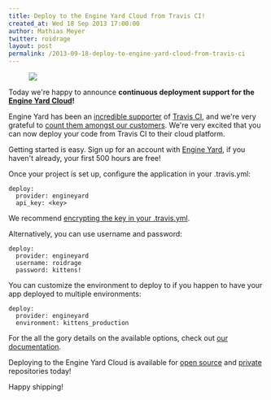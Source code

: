 ```yaml
---
title: Deploy to the Engine Yard Cloud from Travis CI!
created_at: Wed 18 Sep 2013 17:00:00
author: Mathias Meyer
twitter: roidrage
layout: post
permalink: /2013-09-18-deploy-to-engine-yard-cloud-from-travis-ci
---
```

<figure class=" small right">
  <a href="http://www.engineyard.com"><img src="http://blog.travis-ci.com/images/logo-engineyard.png"/></a>
</figure>

Today we're happy to announce **continuous deployment support for the [Engine Yard Cloud](https://www.engineyard.com/products/cloud)!**

Engine Yard has been an [incredible supporter](https://blog.engineyard.com/2012/travis-ci) of [Travis CI](/2013-06-10-secure-env-in-pull-requests/), and we're very grateful to [count them amongst our customers](https://travis-ci.com). We're very excited that you can now deploy your code from Travis CI to their cloud platform.

Getting started is easy. Sign up for an account with [Engine Yard](https://www.engineyard.com/trial), if you haven't already, your first 500 hours are free!

Once your project is set up, configure the application in your .travis.yml:

    deploy:
      provider: engineyard
      api_key: <key>

We recommend [encrypting the key in your .travis.yml](http://docs.travis-ci.com/user/build-configuration/#Secure-environment-variables).

Alternatively, you can use username and password:

    deploy:
      provider: engineyard
      username: roidrage
      password: kittens!

You can customize the environment to deploy to if you happen to have your app deployed to multiple environments:

    deploy:
      provider: engineyard
      environment: kittens_production

For the all the gory details on the available options, check out [our documentation](http://docs.travis-ci.com/user/deployment/engineyard/).

Deploying to the Engine Yard Cloud is available for [open source](https://travis-ci.org) and [private](https://travis-ci.com) repositories today!

Happy shipping!

